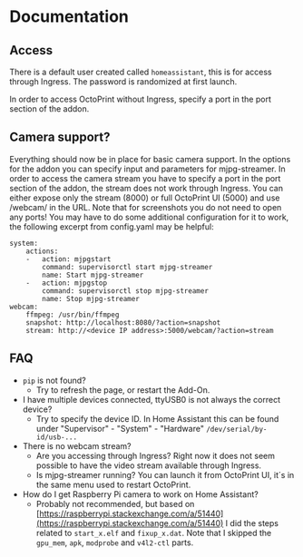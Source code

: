 # Documentation

## Access

There is a default user created called `homeassistant`, this is for access through Ingress. The password is randomized at first launch.

In order to access OctoPrint without Ingress, specify a port in the port section of the addon.

## Camera support?

Everything should now be in place for basic camera support. In the options for the addon you can specify input and parameters for mjpg-streamer.
In order to access the camera stream you have to specify a port in the port section of the addon, the stream does not work through Ingress. You can either expose only the stream (8000) or full OctoPrint UI (5000) and use /webcam/ in the URL.
Note that for screenshots you do not need to open any ports!
You may have to do some additional configuration for it to work, the following excerpt from config.yaml may be helpful:

```
system:
    actions:
    -   action: mjpgstart
        command: supervisorctl start mjpg-streamer
        name: Start mjpg-streamer
    -   action: mjpgstop
        command: supervisorctl stop mjpg-streamer
        name: Stop mjpg-streamer
webcam:
    ffmpeg: /usr/bin/ffmpeg
    snapshot: http://localhost:8080/?action=snapshot
    stream: http://<device IP address>:5000/webcam/?action=stream
```

## FAQ

- `pip` is not found?
  - Try to refresh the page, or restart the Add-On.
- I have multiple devices connected, ttyUSB0 is not always the correct device?
  - Try to specify the device ID. In Home Assistant this can be found under "Supervisor" - "System" - "Hardware" `/dev/serial/by-id/usb-...`
- There is no webcam stream?
  - Are you accessing through Ingress? Right now it does not seem possible to have the video stream available through Ingress.
  - Is mjpg-streamer running? You can launch it from OctoPrint UI, it´s in the same menu used to restart OctoPrint.
- How do I get Raspberry Pi camera to work on Home Assistant?
  - Probably not recommended, but based on [https://raspberrypi.stackexchange.com/a/51440](https://raspberrypi.stackexchange.com/a/51440) I did the steps related to `start_x.elf` and `fixup_x.dat`. Note that I skipped the `gpu_mem`, `apk`, `modprobe` and `v4l2-ctl` parts.